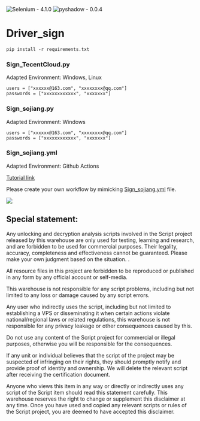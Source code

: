 ![Selenium - 4.1.0](https://img.shields.io/static/v1?label=Selenium&message=4.1.0&color=success&logo=Selenium)
![pyshadow - 0.0.4](https://img.shields.io/static/v1?label=pyshadow&message=0.0.4&color=success&logo=pyshadow)

# Driver_sign 

```
pip install -r requirements.txt
```

### Sign_TecentCloud.py

Adapted Environment: Windows, Linux

```
users = ["xxxxxx@163.com", "xxxxxxxx@qq.com"]
passwords = ["xxxxxxxxxxxx", "xxxxxxx"]
```

### Sign_sojiang.py

Adapted Environment: Windows

```
users = ["xxxxxx@163.com", "xxxxxxxx@qq.com"]
passwords = ["xxxxxxxxxxxx", "xxxxxxx"]
```

### Sign_sojiang.yml

Adapted Environment: Github Actions

[Tutorial link](https://lo-victoria.com/github-actions-101-creating-your-first-workflow#Create%20your%20First%20Workflow)

Please create your own workflow by mimicking [Sign_sojiang.yml](https://github.com/spiritLHL/Driver_sign/blob/master/Sign_sojiang.yml) file.

![](https://cdn.jsdelivr.net/gh/spiritLHL/tuchuang@master/QQ%E5%9B%BE%E7%89%8720220110164439.png)

## Special statement:

Any unlocking and decryption analysis scripts involved in the Script project released by this warehouse are only used for testing, learning and research, and are forbidden to be used for commercial purposes. Their legality, accuracy, completeness and effectiveness cannot be guaranteed. Please make your own judgment based on the situation. .

All resource files in this project are forbidden to be reproduced or published in any form by any official account or self-media.

This warehouse is not responsible for any script problems, including but not limited to any loss or damage caused by any script errors.

Any user who indirectly uses the script, including but not limited to establishing a VPS or disseminating it when certain actions violate national/regional laws or related regulations, this warehouse is not responsible for any privacy leakage or other consequences caused by this.

Do not use any content of the Script project for commercial or illegal purposes, otherwise you will be responsible for the consequences.

If any unit or individual believes that the script of the project may be suspected of infringing on their rights, they should promptly notify and provide proof of identity and ownership. We will delete the relevant script after receiving the certification document.

Anyone who views this item in any way or directly or indirectly uses any script of the Script item should read this statement carefully. This warehouse reserves the right to change or supplement this disclaimer at any time. Once you have used and copied any relevant scripts or rules of the Script project, you are deemed to have accepted this disclaimer.
